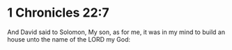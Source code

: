 # 1 Chronicles 22:7

And David said to Solomon, My son, as for me, it was in my mind to build an house unto the name of the LORD my God: